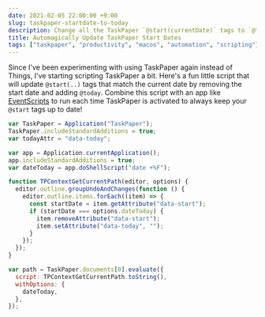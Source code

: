 ```yaml
---
date: 2021-02-05 22:00:00 +9:00
slug: taskpaper-startdate-to-today
description: Change all the TaskPaper `@start(currentDate)` tags to `@today`.
title: Automagically Update TaskPaper Start Dates
tags: ["taskpaper", "productivity", "macos", "automation", "scripting"]
---
```


Since I've been experimenting with using TaskPaper again instead of Things,
I've starting scripting TaskPaper a bit. Here's a fun little script that will
update `@start(..)` tags that match the current date by removing the start date
and adding `@today`. Combine this script with an app like [EventScripts][] to
run each time TaskPaper is activated to always keep your `@start` tags up to
date!

```javascript
var TaskPaper = Application("TaskPaper");
TaskPaper.includeStandardAdditions = true;
var todayAttr = "data-today";

var app = Application.currentApplication();
app.includeStandardAdditions = true;
var dateToday = app.doShellScript("date +%F");

function TPContextGetCurrentPath(editor, options) {
  editor.outline.groupUndoAndChanges(function () {
    editor.outline.items.forEach((item) => {
      const startDate = item.getAttribute("data-start");
      if (startDate === options.dateToday) {
        item.removeAttribute("data-start");
        item.setAttribute("data-today", "");
      }
    });
  });
}

var path = TaskPaper.documents[0].evaluate({
  script: TPContextGetCurrentPath.toString(),
  withOptions: {
    dateToday,
  },
});
```

[eventscripts]: https://www.mousedown.net/software/EventScripts.html
